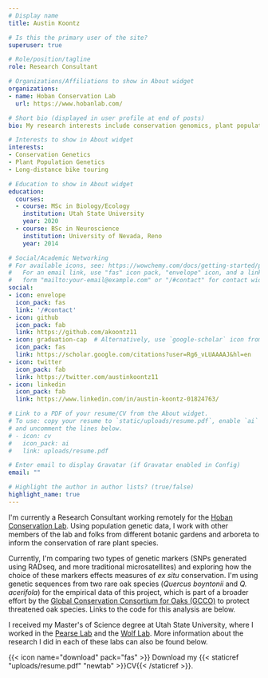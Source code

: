 ```yaml
---
# Display name
title: Austin Koontz

# Is this the primary user of the site?
superuser: true

# Role/position/tagline
role: Research Consultant

# Organizations/Affiliations to show in About widget
organizations:
- name: Hoban Conservation Lab
  url: https://www.hobanlab.com/

# Short bio (displayed in user profile at end of posts)
bio: My research interests include conservation genomics, plant populations genetics, and RADseq analysis

# Interests to show in About widget
interests:
- Conservation Genetics
- Plant Population Genetics
- Long-distance bike touring

# Education to show in About widget
education:
  courses:
  - course: MSc in Biology/Ecology
    institution: Utah State University
    year: 2020
  - course: BSc in Neuroscience
    institution: University of Nevada, Reno
    year: 2014

# Social/Academic Networking
# For available icons, see: https://wowchemy.com/docs/getting-started/page-builder/#icons
#   For an email link, use "fas" icon pack, "envelope" icon, and a link in the
#   form "mailto:your-email@example.com" or "/#contact" for contact widget.
social:
- icon: envelope
  icon_pack: fas
  link: '/#contact'
- icon: github
  icon_pack: fab
  link: https://github.com/akoontz11
- icon: graduation-cap  # Alternatively, use `google-scholar` icon from `ai` icon pack
  icon_pack: fas
  link: https://scholar.google.com/citations?user=Rg6_vLUAAAAJ&hl=en
- icon: twitter
  icon_pack: fab
  link: https://twitter.com/austinkoontz11
- icon: linkedin
  icon_pack: fab
  link: https://www.linkedin.com/in/austin-koontz-01824763/

# Link to a PDF of your resume/CV from the About widget.
# To use: copy your resume to `static/uploads/resume.pdf`, enable `ai` icons in `params.toml`,
# and uncomment the lines below.
# - icon: cv
#   icon_pack: ai
#   link: uploads/resume.pdf

# Enter email to display Gravatar (if Gravatar enabled in Config)
email: ""

# Highlight the author in author lists? (true/false)
highlight_name: true
---
```


I'm currently a Research Consultant working remotely for the [Hoban Conservation Lab](https://www.hobanlab.com/). Using population genetic data, I work with other members of the lab and folks from different botanic gardens and arboreta to inform the conservation of rare plant species. 

Currently, I'm comparing two types of genetic markers (SNPs generated using RADseq, and more traditional microsatellites) and exploring how the choice of these markers effects measures of _ex situ_ conservation. I'm using genetic sequences from two rare oak species (_Quercus boyntonii_ and _Q. acerifola_) for the empirical data of this project, which is part of a broader effort by the [Global Conservation Consortium for Oaks (GCCO)](https://www.globalconservationconsortia.org/gcc/oak/) to protect threatened oak species. Links to the code for this analysis are below.

I received my Master's of Science degree at Utah State University, where I worked in the [Pearse Lab](http://pearselab.com/) and the [Wolf Lab](https://paulwolflab.com/). More information about the research I did in each of these labs can also be found below. 

{{< icon name="download" pack="fas" >}} Download my {{< staticref "uploads/resume.pdf" "newtab" >}}CV{{< /staticref >}}.
